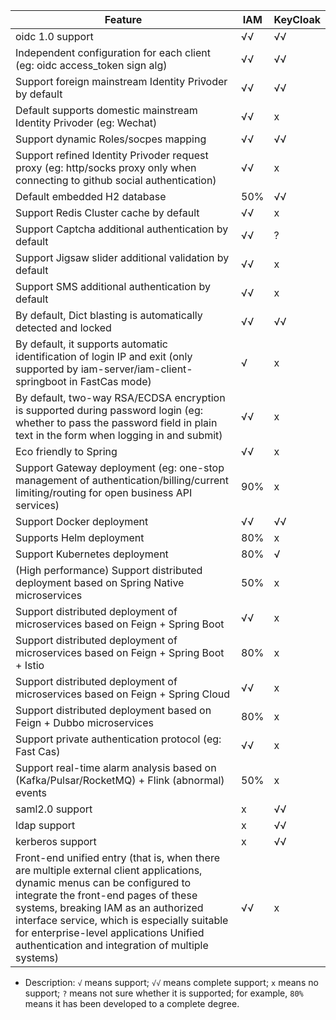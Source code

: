 |                        Feature                     |  IAM  | KeyCloak  |
| ---------------------------------------------- | ------------------- | -------------- |
| oidc 1.0 support | √√ | √√ |
| Independent configuration for each client (eg: oidc access_token sign alg) | √√ | √√ |
| Support foreign mainstream Identity Privoder by default | √√ | √√ |
| Default supports domestic mainstream Identity Privoder (eg: Wechat) | √√ | x |
| Support dynamic Roles/socpes mapping | √√ | √√ |
| Support refined Identity Privoder request proxy (eg: http/socks proxy only when connecting to github social authentication) | √√ | x |
| Default embedded H2 database | 50% | √√ |
| Support Redis Cluster cache by default | √√ | x |
| Support Captcha additional authentication by default | √√ | ? |
| Support Jigsaw slider additional validation by default | √√ | x |
| Support SMS additional authentication by default | √√ | x |
| By default, Dict blasting is automatically detected and locked | √√ | √√ |
| By default, it supports automatic identification of login IP and exit (only supported by iam-server/iam-client-springboot in FastCas mode) | √ | x |
| By default, two-way RSA/ECDSA encryption is supported during password login (eg: whether to pass the password field in plain text in the form when logging in and submit) | √√ | x |
| Eco friendly to Spring | √√ | x |
| Support Gateway deployment (eg: one-stop management of authentication/billing/current limiting/routing for open business API services) | 90% | x |
| Support Docker deployment | √√ | √√ |
| Supports Helm deployment | 80% | x | |
| Support Kubernetes deployment | 80% | √ | |
| (High performance) Support distributed deployment based on Spring Native microservices | 50% | x | |
| Support distributed deployment of microservices based on Feign + Spring Boot | √√ | x |
| Support distributed deployment of microservices based on Feign + Spring Boot + Istio | 80% | x |
| Support distributed deployment of microservices based on Feign + Spring Cloud | √√ | x |
| Support distributed deployment based on Feign + Dubbo microservices | 80% | x |
| Support private authentication protocol (eg: Fast Cas) | √√ | x |
| Support real-time alarm analysis based on (Kafka/Pulsar/RocketMQ) + Flink (abnormal) events | 50% | x |
| saml2.0 support | x | √√ |
| ldap support | x | √√ |
| kerberos support | x | √√ |
| Front-end unified entry (that is, when there are multiple external client applications, dynamic menus can be configured to integrate the front-end pages of these systems, breaking IAM as an authorized interface service, which is especially suitable for enterprise-level applications Unified authentication and integration of multiple systems) | √√ | x |

- Description: `√` means support; `√√` means complete support; `x` means no support; `?` means not sure whether it is supported; for example, `80%` means it has been developed to a complete degree.
